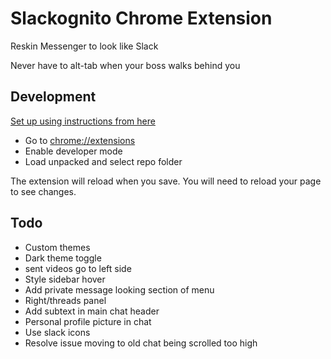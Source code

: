 # Slackognito Chrome Extension

Reskin Messenger to look like Slack

Never have to alt-tab when your boss walks behind you

## Development
[Set up using instructions from here](https://developer.chrome.com/extensions/getstarted)

- Go to <chrome://extensions>
- Enable developer mode
- Load unpacked and select repo folder

The extension will reload when you save. You will need to reload your page to see changes.


## Todo

- Custom themes
- Dark theme toggle
- sent videos go to left side
- Style sidebar hover
- Add private message looking section of menu
- Right/threads panel
- Add subtext in main chat header
- Personal profile picture in chat
- Use slack icons
- Resolve issue moving to old chat being scrolled too high
